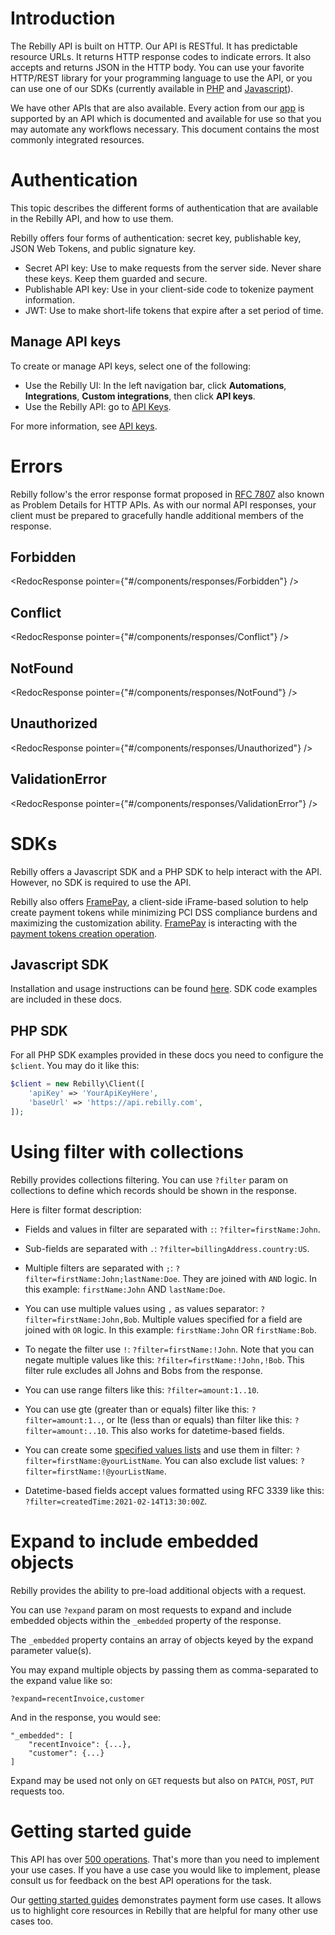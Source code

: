 # Introduction
[comment]: <> (x-product-description-placeholder)
The Rebilly API is built on HTTP.
Our API is RESTful.
It has predictable resource URLs.
It returns HTTP response codes to indicate errors.
It also accepts and returns JSON in the HTTP body.
You can use your favorite HTTP/REST library for your programming language to use the API,
or you can use one of our SDKs (currently available in [PHP](https://github.com/Rebilly/rebilly-php) and [Javascript](https://github.com/Rebilly/rebilly-js-sdk)).

We have other APIs that are also available.
Every action from our [app](https://app.rebilly.com) is supported by an API which is documented and available for use so that you may automate any workflows necessary.
This document contains the most commonly integrated resources.

# Authentication

This topic describes the different forms of authentication that are available in the Rebilly API, and how to use them.

Rebilly offers four forms of authentication: secret key, publishable key, JSON Web Tokens, and public signature key.

- Secret API key: Use to make requests from the server side. Never share these keys. Keep them guarded and secure.
- Publishable API key: Use in your client-side code to tokenize payment information.
- JWT: Use to make short-life tokens that expire after a set period of time.

<!-- ReDoc-Inject: <security-definitions> -->

## Manage API keys

To create or manage API keys, select one of the following:

- Use the Rebilly UI: In the left navigation bar, click **Automations**, **Integrations**, **Custom integrations**, then click **API keys**.
- Use the Rebilly API: go to [API Keys](https://user-api-docs.rebilly.com/#tag/API-Keys).

For more information, see [API keys](https://www.rebilly.com/docs/concepts-and-features/concept/api-keys).

# Errors
Rebilly follow's the error response format proposed in [RFC 7807](https://tools.ietf.org/html/rfc7807) also known as Problem Details for HTTP APIs.  As with our normal API responses, your client must be prepared to gracefully handle additional members of the response.

## Forbidden
<RedocResponse pointer={"#/components/responses/Forbidden"} />

## Conflict
<RedocResponse pointer={"#/components/responses/Conflict"} />

## NotFound
<RedocResponse pointer={"#/components/responses/NotFound"} />

## Unauthorized
<RedocResponse pointer={"#/components/responses/Unauthorized"} />

## ValidationError
<RedocResponse pointer={"#/components/responses/ValidationError"} />

# SDKs

Rebilly offers a Javascript SDK and a PHP SDK to help interact with
the API.  However, no SDK is required to use the API.

Rebilly also offers [FramePay](https://docs.rebilly.com/docs/developer-docs/framepay/),
 a client-side iFrame-based solution to help
create payment tokens while minimizing PCI DSS compliance burdens
and maximizing the customization ability. [FramePay](https://docs.rebilly.com/docs/developer-docs/framepay/)
is interacting with the [payment tokens creation operation](https://api-reference.rebilly.com/tag/Payment-Tokens#operation/PostToken).

## Javascript SDK

Installation and usage instructions can be found [here](https://docs.rebilly.com/docs/developer-docs/sdks).
SDK code examples are included in these docs.

## PHP SDK
For all PHP SDK examples provided in these docs you need to configure the `$client`.
You may do it like this:

```php
$client = new Rebilly\Client([
    'apiKey' => 'YourApiKeyHere',
    'baseUrl' => 'https://api.rebilly.com',
]);
```

# Using filter with collections
Rebilly provides collections filtering. You can use `?filter` param on collections to define which records should be shown in the response.

Here is filter format description:

- Fields and values in filter are separated with `:`: `?filter=firstName:John`.

- Sub-fields are separated with `.`: `?filter=billingAddress.country:US`.

- Multiple filters are separated with `;`: `?filter=firstName:John;lastName:Doe`.
  They are joined with `AND` logic. In this example: `firstName:John` AND `lastName:Doe`.

- You can use multiple values using `,` as values separator: `?filter=firstName:John,Bob`.
  Multiple values specified for a field are joined with `OR` logic. In this example: `firstName:John` OR `firstName:Bob`.

- To negate the filter use `!`: `?filter=firstName:!John`.
  Note that you can negate multiple values like this: `?filter=firstName:!John,!Bob`.
  This filter rule excludes all Johns and Bobs from the response.

- You can use range filters like this: `?filter=amount:1..10`.

- You can use gte (greater than or equals) filter like this: `?filter=amount:1..`, or lte (less than or equals) than filter like this: `?filter=amount:..10`.
  This also works for datetime-based fields.

- You can create some [specified values lists](https://user-api-docs.rebilly.com/#tag/Lists) and use them in filter: `?filter=firstName:@yourListName`.
  You can also exclude list values: `?filter=firstName:!@yourListName`.

- Datetime-based fields accept values formatted using RFC 3339 like this: `?filter=createdTime:2021-02-14T13:30:00Z`. 

# Expand to include embedded objects
Rebilly provides the ability to pre-load additional objects with a request. 

You can use `?expand` param on most requests to expand and include embedded objects within the `_embedded` property of the response.

The `_embedded` property contains an array of 
objects keyed by the expand parameter value(s).

You may expand multiple objects by passing them
as comma-separated to the expand value like so:

```
?expand=recentInvoice,customer
```

And in the response, you would see:

```
"_embedded": [
    "recentInvoice": {...},
    "customer": {...}
]
```
Expand may be used not only on `GET` requests but also on `PATCH`, `POST`, `PUT` requests too.

# Getting started guide

This API has over [500 operations](https://api-reference-all.rebilly.com).
That's more than you need to implement your use cases.
If you have a use case you would like to implement,
please consult us for feedback on the best API operations for the task.

Our [getting started guides](https://www.rebilly.com/docs/content/dev-docs/concept/integrations/) demonstrates payment form use cases.
It allows us to highlight core resources in Rebilly that are helpful for many other use cases too.
